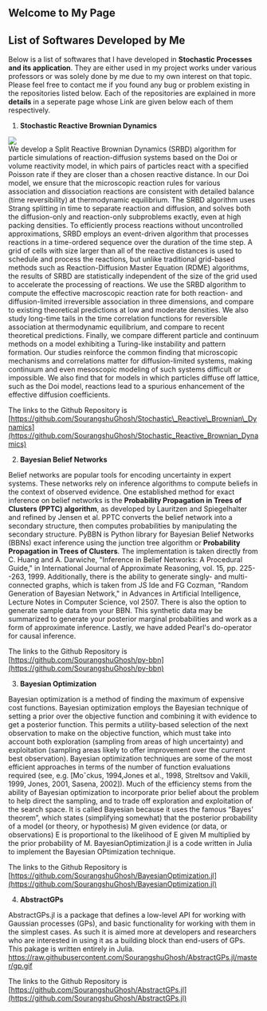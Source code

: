 ## Welcome to My Page

## List of Softwares Developed by Me
Below is a list of softwares that I have developed in **Stochastic Processes and its application**. They are either used in my project works under various professors or was solely done by me due to my own interest on that topic. Please feel free to contact me if you found any bug or problem existing in the repositories listed below. Each of the repositories are explained in more **details** in a seperate page whose Link are given below each of them respectively.

1. **Stochastic Reactive Brownian Dynamics**

![](https://raw.githubusercontent.com/SourangshuGhosh/SourangshuGhosh.github.io/master/Pictures/SRBD.jpg)
<br />We develop a Split Reactive Brownian Dynamics (SRBD) algorithm for particle simulations of reaction-diffusion systems based on the Doi or volume reactivity model, in which pairs of particles react with a specified Poisson rate if they are closer than a chosen reactive distance. In our Doi model, we ensure that the microscopic reaction rules for various association and dissociation reactions are consistent with detailed balance (time reversibility) at thermodynamic equilibrium. The SRBD algorithm uses Strang splitting in time to separate reaction and diffusion, and solves both the diffusion-only and reaction-only subproblems exactly, even at high packing densities. To efficiently process reactions without uncontrolled approximations, SRBD employs an event-driven algorithm that processes reactions in a time-ordered sequence over the duration of the time step. A grid of cells with size larger than all of the reactive distances is used to schedule and process the reactions, but unlike traditional grid-based methods such as Reaction-Diffusion Master Equation (RDME) algorithms, the results of SRBD are statistically independent of the size of the grid used to accelerate the processing of reactions. We use the SRBD algorithm to compute the effective macroscopic reaction rate for both reaction- and diffusion-limited irreversible association in three dimensions, and compare to existing theoretical predictions at low and moderate densities. We also study long-time tails in the time correlation functions for reversible association at thermodynamic equilibrium, and compare to recent theoretical predictions. Finally, we compare different particle and continuum methods on a model exhibiting a Turing-like instability and pattern formation. Our studies reinforce the common finding that microscopic mechanisms and correlations matter for diffusion-limited systems, making continuum and even mesoscopic modeling of such systems difficult or impossible. We also find that for models in which particles diffuse off lattice, such as the Doi model, reactions lead to a spurious enhancement of the effective diffusion coefficients.

The links to the Github Repository is [https://github.com/SourangshuGhosh/Stochastic\_Reactive\_Brownian\_Dynamics](https://github.com/SourangshuGhosh/Stochastic_Reactive_Brownian_Dynamics)

2.  **Bayesian Belief Networks**

Belief networks are popular tools for encoding uncertainty in expert systems. These networks rely on inference algorithms to compute beliefs in the context of
observed evidence. One established method for exact inference on belief networks is the **Probability Propagation in Trees of Clusters (PPTC) algorithm**, as developed by Lauritzen and Spiegelhalter and refined by Jensen et al. PPTC converts the belief network into a secondary structure, then computes probabilities by manipulating the secondary structure.  PyBBN is Python library for Bayesian Belief Networks (BBNs) exact inference using the junction tree algorithm or **Probability Propagation in Trees of Clusters**. The implementation is taken directly from C. Huang and A. Darwiche, "Inference in Belief Networks: A Procedural Guide," in International Journal of Approximate Reasoning, vol. 15, pp. 225--263, 1999. Additionally, there is the ability to generate singly- and multi-connected graphs, which is taken from JS Ide and FG Cozman, "Random Generation of Bayesian Network," in Advances in Artificial Intelligence, Lecture Notes in Computer Science, vol 2507. There is also the option to generate sample data from your BBN. This synthetic data may be summarized to generate your posterior marginal probabilities and work as a form of approximate inference. Lastly, we have added Pearl's do-operator for causal inference.

The links to the Github Repository is [https://github.com/SourangshuGhosh/py-bbn](https://github.com/SourangshuGhosh/py-bbn)

3.  **Bayesian Optimization**

Bayesian optimization is a method of finding the maximum of expensive cost functions. Bayesian optimization employs the Bayesian technique of setting a prior over the objective function and combining it with evidence to get a posterior function. This permits a utility-based selection of the next observation to make on the objective function, which must take into account both exploration (sampling from areas of high uncertainty) and exploitation (sampling areas likely to offer improvement over the current best observation). Bayesian optimization techniques are some of the most efficient approaches in terms of the number of function evaluations required (see, e.g. [Moˇckus, 1994,Jones et al., 1998, Streltsov and Vakili, 1999, Jones, 2001, Sasena, 2002]). Much of the efficiency stems from the ability of Bayesian optimization to incorporate prior belief about the problem to help direct the sampling, and to trade off exploration and exploitation of the search space. It is called Bayesian because
it uses the famous “Bayes’ theorem”, which states (simplifying somewhat) that the posterior probability of a model (or theory, or hypothesis) M given evidence (or data, or observations) E is proportional to the likelihood of E given M multiplied by the prior probability of M. BayesianOptimization.jl is a code written in Julia to implement the Bayesian OPtimization technique. 

The links to the Github Repository is [https://github.com/SourangshuGhosh/BayesianOptimization.jl](https://github.com/SourangshuGhosh/BayesianOptimization.jl)

4. **AbstractGPs**

AbstractGPs.jl is a package that defines a low-level API for working with Gaussian processes (GPs), and basic functionality for working with them in the simplest cases. As such it is aimed more at developers and researchers who are interested in using it as a building block than end-users of GPs. This pakage is written entirely in Julia. https://raw.githubusercontent.com/SourangshuGhosh/AbstractGPs.jl/master/gp.gif

The links to the Github Repository is [https://github.com/SourangshuGhosh/AbstractGPs.jl](https://github.com/SourangshuGhosh/AbstractGPs.jl)
